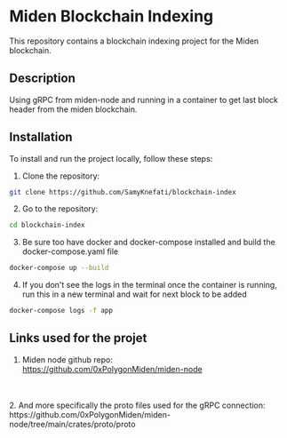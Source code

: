 # Miden Blockchain Indexing

This repository contains a blockchain indexing project for the Miden blockchain.

## Description

Using gRPC from miden-node and running in a container to get last block header from the miden blockchain.


## Installation

To install and run the project locally, follow these steps:

1. Clone the repository:

```bash
git clone https://github.com/SamyKnefati/blockchain-index
```
2. Go to the repository:
```bash
cd blockchain-index
```
  3. Be sure too have docker and docker-compose installed and build the docker-compose.yaml file
  
```bash
docker-compose up --build
```
 4. If you don't see the logs in the terminal once the container is running, run this in a new terminal and wait for next block to be added
 ```bash
docker-compose logs -f app
```

## Links used for the projet

1. Miden node github repo: <br />https://github.com/0xPolygonMiden/miden-node
<br />
<br />
2. And more specifically the proto files used for the  gRPC connection:
https://github.com/0xPolygonMiden/miden-node/tree/main/crates/proto/proto


